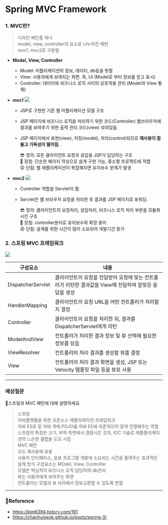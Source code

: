
# Spring MVC Framework

### 1.  MVC란?
> 디자인 페턴중 하나  
> model, view, controller의 요소로 나누어진 패턴  
> mvc1, mvc2로 구분됨
* **Model, View, Controller**
    * Model: 어플리케이션의 정보, 데이터, db등을 뜻함
    * View: 사용자에게 보여지는 화면. 즉, UI (Model로 부터 정보를 얻고 표시)
    * Controller: 데이터와 비즈니스 로직 사이의 상호작용 관리 (Model과 View 통제)
* **mvc1**
  <img src="https://i.imgur.com/rzhzcZc.png" >
  * JSP로 구현한 기존 웹 어플리케이션 모델 구조
  * JSP 페이지에 비즈니스 로직을 처리하기 위한 코드(Controller) 웹브라우저에 결과를 보여주기 위한 출력 관리 코드(view) 섞여있음.
  * JSP 페이지에서 표현(view), 저장(model), 처리(control)되므로 **재사용이 힘들고 가독성이 떨어짐**.  


    😎 정의: 모든 클라이언트 요청과 응답을 JSP가 담당하는 구조  
    🙂 장점: 단순한 페이지 작성으로 쉽게 구현 가능, 중소형 프로젝트에 적합  
    😡 단점: 웹 애플리케이션이 복잡해지면 유지보수 문제가 발생  

* **mvc2**
  <img src="https://i.imgur.com/keastvz.png" >
  * Controller 역할을 Servlet이 함.
  * Servlet은 웹 브라우저 요청을 처리한 후 결과를 JSP 페이지로 포워딩.


    😎 정의: 클라이언트의 요청처리, 응답처리, 비즈니스 로직 처리 부분을 모듈화시킨 구조  
    🙂 장점: controller분리로 유지보수와 확장 용이  
    😡 단점: 설계를 위한 시간이 많이 소요되어 개발기간 증가  

### 2. 스프링  MVC 프레임워크
<img src="https://i.imgur.com/blr7x6q.png" >  

| 구성요소                 | 내용                                                         |
|----------------------|------------------------------------------------------------|
| DispatcherServlet    | 클라이언트의 요청을 전달받아 요청에 맞는 컨트롤러가 리턴한 결과값을 View에 전달하여 알맞은 응답을 생성 |
| HandlerMapping       | 클라이언트의 요청 URL을 어떤 컨트롤러가 처리할지 결정                            |
| Controller           | 클라이언트의 요청을 처리한 뒤, 결과를 DispatcherServlet에게 리턴               |
| ModelAndView         | 컨트롤러가 처리한 결과 정보 및 뷰 선택에 필요한 정보를 담음                         |
| ViewResolver         | 컨트롤러의 처리 결과를 생성할 뷰를 결정                                     |
| View                 | 컨트롤러의 처리 결과 화면을 생성, JSP 또는 Velocity 템플릿 파일 등을 뷰로 사용        |

----
### 예상질문
📌스프링과 MVC 패턴에 대해 설명하세요.
> 스프링  
> 자바플렛폼을 위한 오픈소스 애플리케이션 프레임워크  
> 자바 ES로 된 자바 객체 POJO를 자바 EE에 의존적이지 않게 연결해주는 역할  
> 스프링의 특징은 크기, 부하 측면에서 경량시킨 것과, IOC 기술로 애플플리케이션의 느슨한 결합을 도모 시킴  
> MVC 패턴  
> 코드 재사용에 유용  
> 사용자 인터페이스, 응용 프로그램 개발에 소요되는 시간을 줄여주는 효과적인 설계 방식
> 구성요소는 MOdel, View, Controller  
> 모델은 핵심적이 비즈니스 로직 담당하여 db관리  
> 뷰는 사용자에게 보여주는 화면  
> 컨트롤러는 모델과 뷰 사이에서 정보교환할 수 있도록 연결

----
### 🔗Reference
* https://kim6394.tistory.com/161
* https://chanhuiseok.github.io/posts/spring-3/